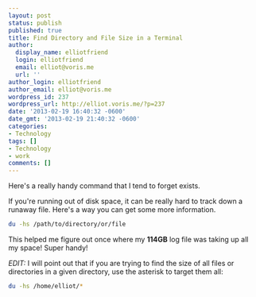 ```yaml
---
layout: post
status: publish
published: true
title: Find Directory and File Size in a Terminal
author:
  display_name: elliotfriend
  login: elliotfriend
  email: elliot@voris.me
  url: ''
author_login: elliotfriend
author_email: elliot@voris.me
wordpress_id: 237
wordpress_url: http://elliot.voris.me/?p=237
date: '2013-02-19 16:40:32 -0600'
date_gmt: '2013-02-19 21:40:32 -0600'
categories:
- Technology
tags: []
- Technology
- work
comments: []
---
```

Here's a really handy command that I tend to forget exists.

If you're running out of disk space, it can be really hard to track down a
runaway file. Here's a way you can get some more information.

```bash
du -hs /path/to/directory/or/file
```

This helped me figure out once where my **114GB** log file was taking up all my
space! Super handy!

_EDIT:_ I will point out that if you are trying to find the size of all files or
directories in a given directory, use the asterisk to target them all:

```bash
du -hs /home/elliot/*
```
